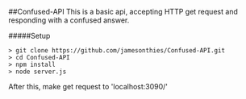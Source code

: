 ##Confused-API
This is a basic api, accepting HTTP get request and responding with a confused answer.

#####Setup
```
> git clone https://github.com/jamesonthies/Confused-API.git
> cd Confused-API
> npm install
> node server.js
```
After this, make get request to 'localhost:3090/'
